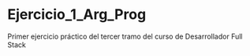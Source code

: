 # Ejercicio_1_Arg_Prog
Primer ejercicio práctico del tercer tramo del curso de Desarrollador Full Stack
